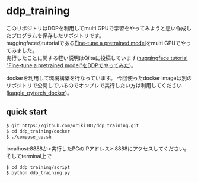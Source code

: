 # ddp_training
このリポジトリはDDPを利用してmulti GPUで学習をやってみようと思い作成したプログラムを保存したリポジトリです。  
huggingfaceのtutorialである[Fine-tune a pretrained model](https://huggingface.co/docs/transformers/training)をmulti GPUでやってみました。  
実行したことに関する軽い説明はQiitaに投稿しています([huggingface tutorial "Fine-tune a pretrained model"をDDPでやってみた](https://qiita.com/oriki101/items/df58d1f1eff8642fe657))。

dockerを利用して環境構築を行なっています。
今回使ったdocker imageは別のリポジトリで公開しているのでオンプレで実行したい方は利用してください([kaggle_pytorch_docker](https://github.com/oriki101/kaggle_pytorch_docker))。

## quick start
```bash
$ git https://github.com/oriki101/ddp_training.git
$ cd ddp_training/docker
$ ./compose_up.sh
```
localhost:8888か<実行したPCのIPアドレス>:8888にアクセスしてください。  
そしてterminal上で
```bash
$ cd ddp_training/script
$ python ddp_training.py
```
